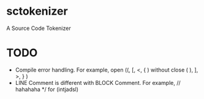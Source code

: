 # sctokenizer
A Source Code Tokenizer

# TODO
* Compile error handling. For example, open ((, [, <, { ) without close (  ), ], >, } ) 
* LINE Comment is different with BLOCK Comment. For example, // hahahaha */ for (intjadsl)

